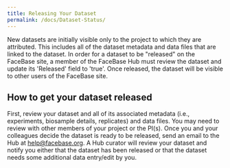 ```yaml
---
title: Releasing Your Dataset
permalink: /docs/Dataset-Status/
---
```


New datasets are initially visible only to the project to which they are
attributed. This includes all of the dataset metadata and data files that are
linked to the dataset. In order for a dataset to be "released" on the FaceBase
site, a member of the FaceBase Hub must review the dataset and update its
'Released' field to 'true'. Once released, the dataset will be visible to
other users of the FaceBase site.

## How to get your dataset released

First, review your dataset and all of its associated metadata (i.e.,
experiments, biosample details, replicates) and data files. You may need to
review with other members of your project or the PI(s). Once you and your
colleagues decide the dataset is ready to be released, send an email to the Hub
at [help@facebase.org](mailto:help@facebase.org). A Hub curator will review your dataset and notify you
either that the dataset has been released or that the dataset needs some
additional data entry/edit by you.
